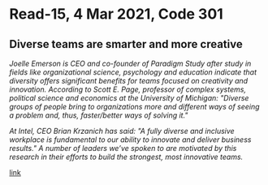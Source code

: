 # Read-15, 4 Mar 2021, Code 301

## Diverse teams are smarter and more creative

_Joelle Emerson is CEO and co-founder of Paradigm Study after study in fields like organizational science, psychology and education indicate that diversity offers significant benefits for teams focused on creativity and innovation. According to Scott E. Page, professor of complex systems, political science and economics at the University of Michigan: "Diverse groups of people bring to organizations more and different ways of seeing a problem and, thus, faster/better ways of solving it."_

_At Intel, CEO Brian Krzanich has said: "A fully diverse and inclusive workplace is fundamental to our ability to innovate and deliver business results." A number of leaders we’ve spoken to are motivated by this research in their efforts to build the strongest, most innovative teams._

[link](https://omar-tarawneh.github.io/reading-notes/reading-notes2code301/read-15)